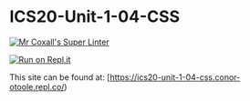 # ICS20-Unit-1-04-CSS

[![Mr Coxall's Super Linter](https://github.com/conor-otoole/ICS20-Unit-1-04-CSS/workflows/Mr%20Coxall's%20Super%20Linter/badge.svg)](https://github.com/conor-otoole/ICS20-Unit-1-04-CSS/actions/)

[![Run on Repl.it](https://repl.it/badge/github/conor-otoole/ICS20-Unit-1-04-CSS)](https://repl.it/github/cconor-otoole/ICS20-Unit-1-04-CSS)

This site can be found at: [https://ics20-unit-1-04-css.conor-otoole.repl.co/)
